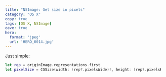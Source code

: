 ```yaml
---
title: "NSImage: Get size in pixels"
category: "OS X"
copy: true
tags: [OS X, NSImage]
cave: true
hero:
  format: 'jpeg'
  url: 'HERO_0014.jpg'
---
```

Just simple:
```swift
let rep = originImage.representations.first
let pixelSize = CGSize(width: (rep?.pixelsWide)!, height: (rep?.pixelsHigh)!)
```
